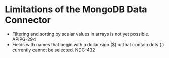 # Limitations of the MongoDB Data Connector

- Filtering and sorting by scalar values in arrays is not yet possible. APIPG-294
- Fields with names that begin with a dollar sign ($) or that contain dots (.) currently cannot be selected. NDC-432
